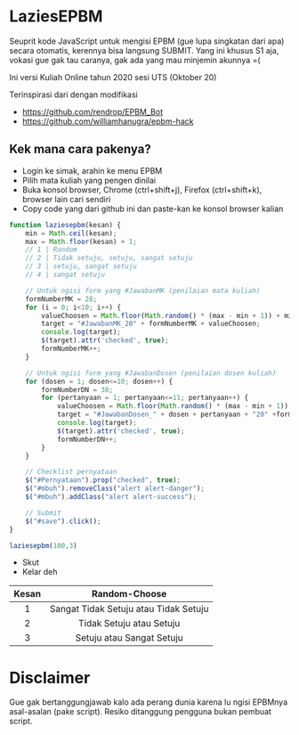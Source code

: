 LaziesEPBM
==========

Seuprit kode JavaScript untuk mengisi EPBM (gue lupa singkatan dari apa) secara otomatis, kerennya bisa langsung SUBMIT. Yang ini khusus S1 aja, vokasi gue gak tau caranya, gak ada yang mau minjemin akunnya =(

Ini versi Kuliah Online tahun 2020 sesi UTS (Oktober 20)

Terinspirasi dari dengan modifikasi
* https://github.com/rendrop/EPBM_Bot
* https://github.com/williamhanugra/epbm-hack

Kek mana cara pakenya?
------------

* Login ke simak, arahin ke menu EPBM
* Pilih mata kuliah yang pengen dinilai
* Buka konsol browser, Chrome (ctrl+shift+j), Firefox (ctrl+shift+k), browser lain cari sendiri
* Copy code yang dari github ini dan paste-kan ke konsol browser kalian
```javascript
function laziesepbm(kesan) {
	min = Math.ceil(kesan);
	max = Math.floor(kesan) + 1;
	// 1 | Random 
	// 2 | Tidak setuju, setuju, sangat setuju
	// 3 | setuju, sangat setuju
	// 4 | sangat setuju

	// Untuk ngisi form yang #JawabanMK (penilaian mata kuliah)
	formNumberMK = 28;
	for (i = 0; i<10; i++) {
		valueChoosen = Math.floor(Math.random() * (max - min + 1)) + min;
		target = "#JawabanMK_20" + formNumberMK + valueChoosen;
		console.log(target);
		$(target).attr('checked', true);
		formNumberMK++;
	}

	// Untuk ngisi form yang #JawabanDosen (penilaian dosen kuliah)
	for (dosen = 1; dosen<=10; dosen++) {
		formNumberDN = 38;
		for (pertanyaan = 1; pertanyaan<=11; pertanyaan++) {
			valueChoosen = Math.floor(Math.random() * (max - min + 1)) + min;
			target = "#JawabanDosen_" + dosen + pertanyaan + "20" +formNumberDN + valueChoosen;
			console.log(target);
			$(target).attr('checked', true);
			formNumberDN++;
		}
	}

	// Checklist pernyataan
	$("#Pernyataan").prop("checked", true);
  	$("#mbuh").removeClass("alert alert-danger");
  	$("#mbuh").addClass("alert alert-success");

  	// Submit
  	$("#save").click();
}

laziesepbm(100,3)
```
* Skut
* Kelar deh

| Kesan         | Random-Choose                         |
| :------------:|:-------------------------------------:|
| 1             | Sangat Tidak Setuju atau Tidak Setuju |
| 2             | Tidak Setuju atau Setuju              |
| 3             | Setuju atau Sangat Setuju             |

Disclaimer
==========

Gue gak bertanggungjawab kalo ada perang dunia karena lu ngisi EPBMnya asal-asalan (pake script). Resiko ditanggung pengguna bukan pembuat script. 


